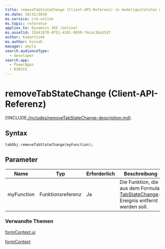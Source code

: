 ```yaml
---
title: removeTabStateChange (Client-API-Referenz) in modellgestützten Apps | MicrosoftDocs
ms.date: 10/31/2018
ms.service: crm-online
ms.topic: reference
applies_to: Dynamics 365 (online)
ms.assetid: 31641078-8751-4201-9850-f4cac36a353f
author: KumarVivek
ms.author: kvivek
manager: amyla
search.audienceType:
  - developer
search.app:
  - PowerApps
  - D365CE
---
```

# <a name="removetabstatechange-client-api-reference"></a>removeTabStateChange (Client-API-Referenz)



[!INCLUDE[./includes/removeTabStateChange-description.md](./includes/removeTabStateChange-description.md)].

## <a name="syntax"></a>Syntax

`tabObj.removeTabStateChange(myFunction);` 

## <a name="parameter"></a>Parameter

|Name|Typ|Erforderlich|Beschreibung|
|--|--|--|--|
|myFunction|Funktionsreferenz|Ja|Die Funktion, die aus dem Formular [TabStateChange](../events/tabstatechange.md)-Ereignis entfernt werden soll.|

### <a name="related-topics"></a>Verwandte Themen

[formContext.ui](../formContext-ui.md)

[formContext](../../clientapi-form-context.md) 


